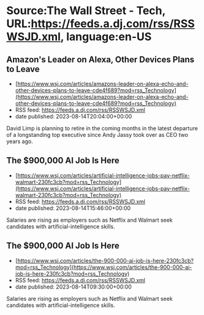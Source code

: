 # Source:The Wall Street - Tech, URL:https://feeds.a.dj.com/rss/RSSWSJD.xml, language:en-US

## Amazon's Leader on Alexa, Other Devices Plans to Leave
 - [https://www.wsj.com/articles/amazons-leader-on-alexa-echo-and-other-devices-plans-to-leave-cde4f689?mod=rss_Technology](https://www.wsj.com/articles/amazons-leader-on-alexa-echo-and-other-devices-plans-to-leave-cde4f689?mod=rss_Technology)
 - RSS feed: https://feeds.a.dj.com/rss/RSSWSJD.xml
 - date published: 2023-08-14T20:04:00+00:00

David Limp is planning to retire in the coming months in the latest departure of a longstanding top executive since Andy Jassy took over as CEO two years ago.

## The $900,000 AI Job Is Here
 - [https://www.wsj.com/articles/artificial-intelligence-jobs-pay-netflix-walmart-230fc3cb?mod=rss_Technology](https://www.wsj.com/articles/artificial-intelligence-jobs-pay-netflix-walmart-230fc3cb?mod=rss_Technology)
 - RSS feed: https://feeds.a.dj.com/rss/RSSWSJD.xml
 - date published: 2023-08-14T15:46:00+00:00

Salaries are rising as employers such as Netflix and Walmart seek candidates with artificial-intelligence skills.

## The $900,000 AI Job Is Here
 - [https://www.wsj.com/articles/the-900-000-ai-job-is-here-230fc3cb?mod=rss_Technology](https://www.wsj.com/articles/the-900-000-ai-job-is-here-230fc3cb?mod=rss_Technology)
 - RSS feed: https://feeds.a.dj.com/rss/RSSWSJD.xml
 - date published: 2023-08-14T09:30:00+00:00

Salaries are rising as employers such as Netflix and Walmart seek candidates with artificial-intelligence skills.

